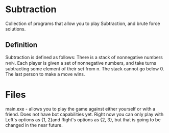 # Subtraction
Collection of programs that allow you to play Subtraction, and brute force solutions.

## Definition
Subtraction is defined as follows:
There is a stack of nonnegative numbers n∊ℕ. Each player is given a set of nonnegative numbers, and take turns subtracting some element of their set from n. The stack cannot go below 0. The last person to make a move wins.

# Files
main.exe - allows you to play the game against either yourself or with a friend. Does not have bot capabilities yet. Right now you can only play with Left's options as {1, 2}and Right's options as {2, 3}, but that is going to be changed in the near future.
